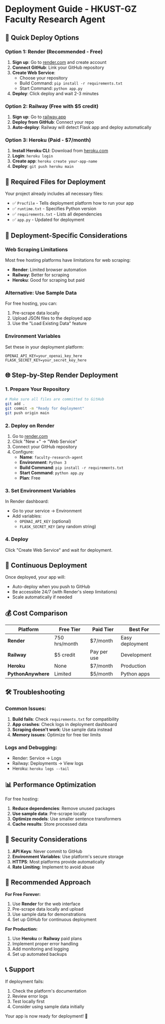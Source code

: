 # Deployment Guide - HKUST-GZ Faculty Research Agent

## 🚀 Quick Deploy Options

### Option 1: Render (Recommended - Free)
1. **Sign up**: Go to [render.com](https://render.com) and create account
2. **Connect GitHub**: Link your GitHub repository
3. **Create Web Service**: 
   - Choose your repository
   - Build Command: `pip install -r requirements.txt`
   - Start Command: `python app.py`
4. **Deploy**: Click deploy and wait 2-3 minutes

### Option 2: Railway (Free with $5 credit)
1. **Sign up**: Go to [railway.app](https://railway.app)
2. **Deploy from GitHub**: Connect your repo
3. **Auto-deploy**: Railway will detect Flask app and deploy automatically

### Option 3: Heroku (Paid - $7/month)
1. **Install Heroku CLI**: Download from [heroku.com](https://heroku.com)
2. **Login**: `heroku login`
3. **Create app**: `heroku create your-app-name`
4. **Deploy**: `git push heroku main`

## 📁 Required Files for Deployment

Your project already includes all necessary files:
- ✅ `Procfile` - Tells deployment platform how to run your app
- ✅ `runtime.txt` - Specifies Python version
- ✅ `requirements.txt` - Lists all dependencies
- ✅ `app.py` - Updated for deployment

## 🔧 Deployment-Specific Considerations

### Web Scraping Limitations
Most free hosting platforms have limitations for web scraping:
- **Render**: Limited browser automation
- **Railway**: Better for scraping
- **Heroku**: Good for scraping but paid

### Alternative: Use Sample Data
For free hosting, you can:
1. Pre-scrape data locally
2. Upload JSON files to the deployed app
3. Use the "Load Existing Data" feature

### Environment Variables
Set these in your deployment platform:
```
OPENAI_API_KEY=your_openai_key_here
FLASK_SECRET_KEY=your_secret_key_here
```

## 🌐 Step-by-Step Render Deployment

### 1. Prepare Your Repository
```bash
# Make sure all files are committed to GitHub
git add .
git commit -m "Ready for deployment"
git push origin main
```

### 2. Deploy on Render
1. Go to [render.com](https://render.com)
2. Click "New +" → "Web Service"
3. Connect your GitHub repository
4. Configure:
   - **Name**: `faculty-research-agent`
   - **Environment**: `Python 3`
   - **Build Command**: `pip install -r requirements.txt`
   - **Start Command**: `python app.py`
   - **Plan**: Free

### 3. Set Environment Variables
In Render dashboard:
- Go to your service → Environment
- Add variables:
  - `OPENAI_API_KEY` (optional)
  - `FLASK_SECRET_KEY` (any random string)

### 4. Deploy
Click "Create Web Service" and wait for deployment.

## 🔄 Continuous Deployment

Once deployed, your app will:
- Auto-deploy when you push to GitHub
- Be accessible 24/7 (with Render's sleep limitations)
- Scale automatically if needed

## 💰 Cost Comparison

| Platform | Free Tier | Paid Tier | Best For |
|----------|-----------|-----------|----------|
| **Render** | 750 hrs/month | $7/month | Easy deployment |
| **Railway** | $5 credit | Pay per use | Development |
| **Heroku** | None | $7/month | Production |
| **PythonAnywhere** | Limited | $5/month | Python apps |

## 🛠 Troubleshooting

### Common Issues:
1. **Build fails**: Check `requirements.txt` for compatibility
2. **App crashes**: Check logs in deployment dashboard
3. **Scraping doesn't work**: Use sample data instead
4. **Memory issues**: Optimize for free tier limits

### Logs and Debugging:
- Render: Service → Logs
- Railway: Deployments → View logs
- Heroku: `heroku logs --tail`

## 📊 Performance Optimization

For free hosting:
1. **Reduce dependencies**: Remove unused packages
2. **Use sample data**: Pre-scrape locally
3. **Optimize models**: Use smaller sentence transformers
4. **Cache results**: Store processed data

## 🔐 Security Considerations

1. **API Keys**: Never commit to GitHub
2. **Environment Variables**: Use platform's secure storage
3. **HTTPS**: Most platforms provide automatically
4. **Rate Limiting**: Implement to avoid abuse

## 🎯 Recommended Approach

**For Free Forever:**
1. Use **Render** for the web interface
2. Pre-scrape data locally and upload
3. Use sample data for demonstrations
4. Set up GitHub for continuous deployment

**For Production:**
1. Use **Heroku** or **Railway** paid plans
2. Implement proper error handling
3. Add monitoring and logging
4. Set up automated backups

## 📞 Support

If deployment fails:
1. Check the platform's documentation
2. Review error logs
3. Test locally first
4. Consider using sample data initially

Your app is now ready for deployment! 🚀 